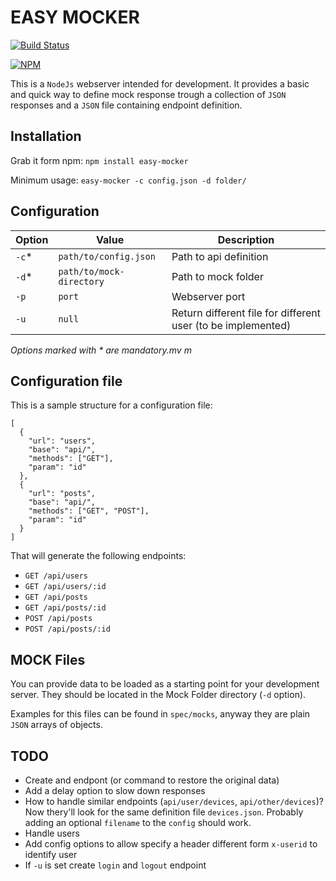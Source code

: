 # EASY MOCKER

[![Build Status](https://travis-ci.org/teone/easy-mocker.svg?branch=master)](https://travis-ci.org/teone/easy-mocker)

[![NPM](https://nodei.co/npm/easy-mocker.png?downloads=true&downloadRank=true&stars=true)](https://npmjs.org/package/easy-mocker?downloads=true&downloadRank=true&stars=true)

This is a `NodeJs` webserver intended for development. It provides a basic and quick way to define mock response trough a collection of `JSON` responses and a `JSON` file containing endpoint definition.

## Installation

Grab it form npm: `npm install easy-mocker`

Minimum usage: `easy-mocker -c config.json -d folder/`

## Configuration

| Option | Value | Description |
| ------ | ----- | ----------- |
| `-c`*  | `path/to/config.json` | Path to api definition |
| `-d`*  | `path/to/mock-directory` | Path to mock folder |
| `-p`   | `port` | Webserver port |
| `-u`   | `null` | Return different file for different user (to be implemented) |

 _Options marked with * are mandatory.mv m_

## Configuration file

This is a sample structure for a configuration file:

```
[
  {
    "url": "users",
    "base": "api/",
    "methods": ["GET"],
    "param": "id"
  },
  {
    "url": "posts",
    "base": "api/",
    "methods": ["GET", "POST"],
    "param": "id"
  }
]
```

That will generate the following endpoints:

- `GET /api/users`
- `GET /api/users/:id`
- `GET /api/posts`
- `GET /api/posts/:id`
- `POST /api/posts`
- `POST /api/posts/:id`

## MOCK Files

You can provide data to be loaded as a starting point for your development server. They should be located in the Mock Folder directory (`-d` option).

Examples for this files can be found in `spec/mocks`, anyway they are plain `JSON` arrays of objects.

## TODO

- Create and endpont (or command to restore the original data)
- Add a delay option to slow down responses
- How to handle similar endpoints (`api/user/devices`, `api/other/devices`)? Now thery'll look for the same definition file `devices.json`. Probably adding an optional `filename` to the `config` should work.
- Handle users
- Add config options to allow specify a header different form `x-userid` to identify user
- If `-u` is set create `login` and `logout` endpoint


